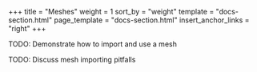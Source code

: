 +++
title = "Meshes"
weight = 1
sort_by = "weight"
template = "docs-section.html"
page_template = "docs-section.html"
insert_anchor_links = "right"
+++

TODO: Demonstrate how to import and use a mesh

TODO: Discuss mesh importing pitfalls
